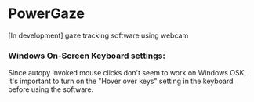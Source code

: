 # PowerGaze
[In development] gaze tracking software using webcam


### Windows On-Screen Keyboard settings:

Since autopy invoked mouse clicks don't seem to work on Windows OSK, it's important to turn on the "Hover over keys" setting in the keyboard before using the software.
